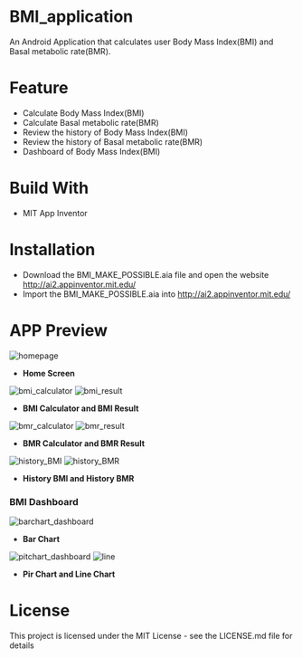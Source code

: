# BMI_application
An Android Application that calculates user Body Mass Index(BMI) and Basal metabolic rate(BMR).

# Feature
- Calculate Body Mass Index(BMI)
- Calculate Basal metabolic rate(BMR)
- Review the history of Body Mass Index(BMI)
- Review the history of Basal metabolic rate(BMR)
- Dashboard of Body Mass Index(BMI)

# Build With
- MIT App Inventor

# Installation 
- Download the BMI_MAKE_POSSIBLE.aia file and open the website http://ai2.appinventor.mit.edu/ 
- Import the  BMI_MAKE_POSSIBLE.aia into http://ai2.appinventor.mit.edu/ 

# APP Preview 
![homepage](https://user-images.githubusercontent.com/73873490/135720313-8a97495d-d8f4-457c-879e-4b37ebd4ad15.jpg)

- **Home Screen**


![bmi_calculator](https://user-images.githubusercontent.com/73873490/135720336-c4dee321-b236-432d-92aa-875b2d3fa23a.jpg) 
![bmi_result](https://user-images.githubusercontent.com/73873490/135720343-3e602581-10cc-4cdf-b920-36293c0a067d.jpg)
- **BMI Calculator and  BMI Result**


![bmr_calculator](https://user-images.githubusercontent.com/73873490/135720433-3b2b2178-bf7c-4066-bf25-0f0fab6f5aa8.jpg)
![bmr_result](https://user-images.githubusercontent.com/73873490/135720439-277a90bc-3cf6-443b-a47d-5665aa8b7b31.jpg)

- **BMR Calculator and BMR Result**


![history_BMI](https://user-images.githubusercontent.com/73873490/135720472-efe7b95e-e2c5-434d-bf9f-8e0bba4a1971.jpg)
![history_BMR](https://user-images.githubusercontent.com/73873490/135720477-31ade6c4-71f4-4a50-8a20-b20843b7e968.jpg)

- **History BMI and History BMR**

### BMI Dashboard

![barchart_dashboard](https://user-images.githubusercontent.com/73873490/135720527-49c3bb6f-f1cf-4c91-bab0-b2571f936cf6.jpg)

- **Bar Chart**




![pitchart_dashboard](https://user-images.githubusercontent.com/73873490/135720533-d3b55e13-9072-4bc6-8210-c96d42af370e.jpg)
![line](https://user-images.githubusercontent.com/73873490/135720536-e612db3d-0a53-4b6b-b9e6-4a647749bf45.jpg)

- **Pir Chart and Line Chart**

# License
This project is licensed under the MIT License - see the LICENSE.md file for details


